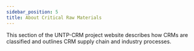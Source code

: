 ```yaml
---
sidebar_position: 5
title: About Critical Raw Materials
---
```


This section of the UNTP-CRM project website describes how CRMs are classified and outlines CRM supply chain and industry processes.

